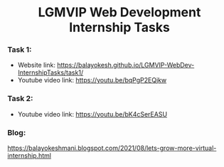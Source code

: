 <h1 align='center'>LGMVIP Web Development Internship Tasks</h1>

### Task 1: 
 * Website link: https://balayokesh.github.io/LGMVIP-WebDev-InternshipTasks/task1/  
 * Youtube video link: https://youtu.be/bqPgP2EQjkw

### Task 2:
 * Youtube video link: https://youtu.be/bK4cSerEASU
 
### Blog:
https://balayokeshmani.blogspot.com/2021/08/lets-grow-more-virtual-internship.html
